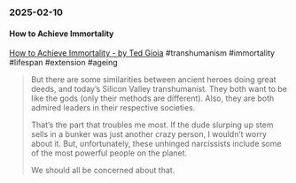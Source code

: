 ### 2025-02-10
#### How to Achieve Immortality
[How to Achieve Immortality - by Ted Gioia](https://www.honest-broker.com/p/how-to-achieve-immortality) #transhumanism #immortality #lifespan #extension #ageing

> But there are some similarities between ancient heroes doing great deeds, and today’s Silicon Valley transhumanist. They both want to be like the gods (only their methods are different). Also, they are both admired leaders in their respective societies.
> 
> That’s the part that troubles me most. If the dude slurping up stem sells in a bunker was just another crazy person, I wouldn’t worry about it. But, unfortunately, these unhinged narcissists include some of the most powerful people on the planet.
> 
> We should all be concerned about that.

